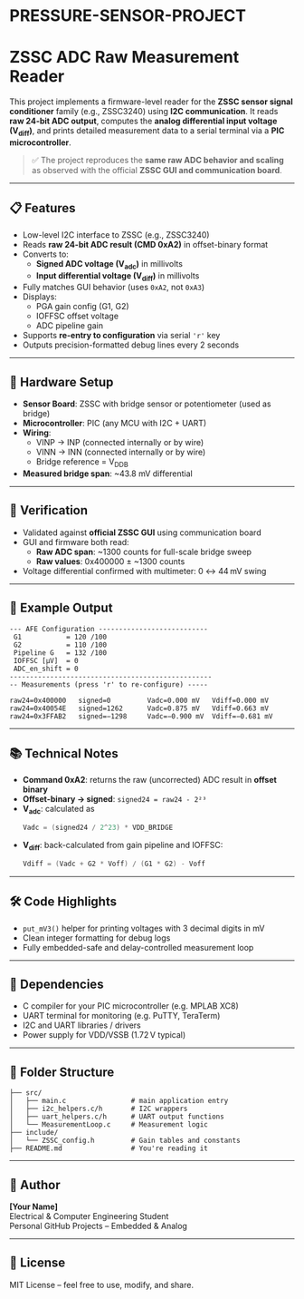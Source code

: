 # PRESSURE-SENSOR-PROJECT

# ZSSC ADC Raw Measurement Reader

This project implements a firmware-level reader for the **ZSSC sensor signal conditioner** family (e.g., ZSSC3240) using **I2C communication**. It reads **raw 24-bit ADC output**, computes the **analog differential input voltage (V<sub>diff</sub>)**, and prints detailed measurement data to a serial terminal via a **PIC microcontroller**.

> ✅ The project reproduces the **same raw ADC behavior and scaling** as observed with the official **ZSSC GUI and communication board**.

---

## 📋 Features

- Low-level I2C interface to ZSSC (e.g., ZSSC3240)
- Reads **raw 24-bit ADC result (CMD 0xA2)** in offset-binary format
- Converts to:
  - **Signed ADC voltage (V<sub>adc</sub>)** in millivolts
  - **Input differential voltage (V<sub>diff</sub>)** in millivolts
- Fully matches GUI behavior (uses `0xA2`, not `0xA3`)
- Displays:
  - PGA gain config (G1, G2)
  - IOFFSC offset voltage
  - ADC pipeline gain
- Supports **re-entry to configuration** via serial `'r'` key
- Outputs precision-formatted debug lines every 2 seconds

---

## 🔧 Hardware Setup

- **Sensor Board**: ZSSC with bridge sensor or potentiometer (used as bridge)
- **Microcontroller**: PIC (any MCU with I2C + UART)
- **Wiring**:
  - VINP → INP (connected internally or by wire)
  - VINN → INN (connected internally or by wire)
  - Bridge reference = V<sub>DDB</sub>
- **Measured bridge span**: ~43.8 mV differential

---

## 🧪 Verification

- Validated against **official ZSSC GUI** using communication board
- GUI and firmware both read:
  - **Raw ADC span**: ~1300 counts for full-scale bridge sweep
  - **Raw values**: 0x400000 ± ~1300 counts
- Voltage differential confirmed with multimeter: 0 ↔ 44 mV swing

---

## 📜 Example Output

```
--- AFE Configuration ---------------------------
 G1           = 120 /100
 G2           = 110 /100
 Pipeline G   = 132 /100
 IOFFSC [μV]  = 0
 ADC_en_shift = 0
--------------------------------------------------
-- Measurements (press 'r' to re-configure) -----

raw24=0x400000   signed=0         Vadc=0.000 mV   Vdiff=0.000 mV
raw24=0x40054E   signed=1262      Vadc=0.875 mV   Vdiff=0.663 mV
raw24=0x3FFAB2   signed=−1298     Vadc=−0.900 mV  Vdiff=−0.681 mV
```

---

## 📚 Technical Notes

- **Command 0xA2**: returns the raw (uncorrected) ADC result in **offset binary**
- **Offset-binary → signed**: `signed24 = raw24 - 2²³`
- **V<sub>adc</sub>**: calculated as  
  ```c
  Vadc = (signed24 / 2^23) * VDD_BRIDGE
  ```
- **V<sub>diff</sub>**: back-calculated from gain pipeline and IOFFSC:
  ```c
  Vdiff = (Vadc + G2 * Voff) / (G1 * G2) - Voff
  ```

---

## 🛠️ Code Highlights

- `put_mV3()` helper for printing voltages with 3 decimal digits in mV
- Clean integer formatting for debug logs
- Fully embedded-safe and delay-controlled measurement loop

---

## 🧰 Dependencies

- C compiler for your PIC microcontroller (e.g. MPLAB XC8)
- UART terminal for monitoring (e.g. PuTTY, TeraTerm)
- I2C and UART libraries / drivers
- Power supply for VDD/VSSB (1.72 V typical)

---

## 📁 Folder Structure

```
├── src/
│   ├── main.c                # main application entry
│   ├── i2c_helpers.c/h       # I2C wrappers
│   ├── uart_helpers.c/h      # UART output functions
│   └── MeasurementLoop.c     # Measurement logic
├── include/
│   └── ZSSC_config.h         # Gain tables and constants
├── README.md                 # You're reading it
```

---

## 👤 Author

**[Your Name]**  
Electrical & Computer Engineering Student  
Personal GitHub Projects – Embedded & Analog

---

## 📜 License

MIT License – feel free to use, modify, and share.

